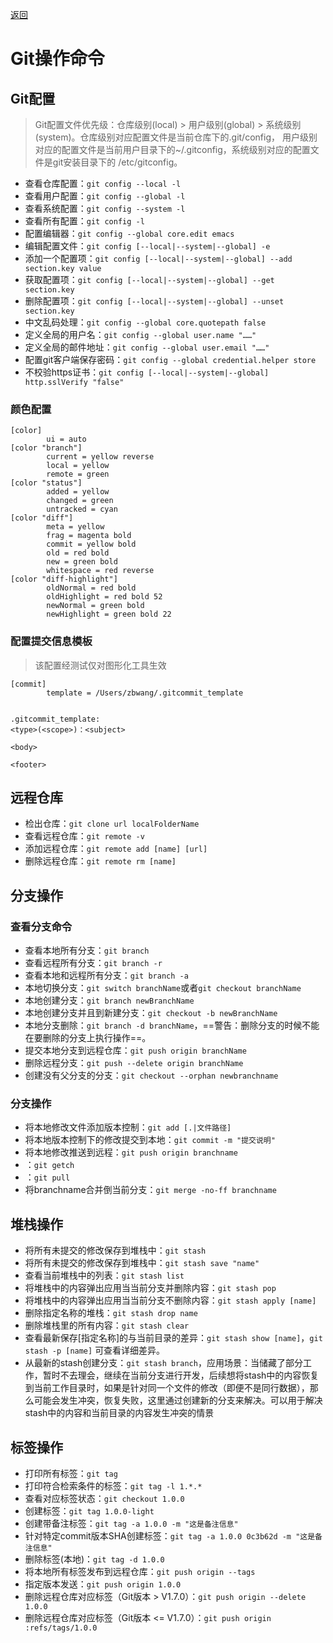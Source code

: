 [返回](index.md)

# Git操作命令

## Git配置
> Git配置文件优先级：仓库级别(local) > 用户级别(global) > 系统级别(system)。仓库级别对应配置文件是当前仓库下的.git/config， 用户级别对应的配置文件是当前用户目录下的~/.gitconfig，系统级别对应的配置文件是git安装目录下的 /etc/gitconfig。

 - 查看仓库配置：`git config --local -l `
 - 查看用户配置：`git config --global -l `
 - 查看系统配置：`git config --system -l `
 - 查看所有配置：`git config -l `
 - 配置编辑器：`git config --global core.edit emacs`
 - 编辑配置文件：`git config [--local|--system|--global] -e`
 - 添加一个配置项：`git config [--local|--system|--global] --add section.key value`
 - 获取配置项：`git config [--local|--system|--global] --get section.key`
 - 删除配置项：`git config [--local|--system|--global] --unset section.key`
 - 中文乱码处理：`git config --global core.quotepath false`
 - 定义全局的用户名：`git config --global user.name "……"`
 - 定义全局的邮件地址：`git config --global user.email "……"`
 - 配置git客户端保存密码：`git config --global credential.helper store`
 - 不校验https证书：`git config [--local|--system|--global] http.sslVerify "false"`

### 颜色配置
```
[color]
        ui = auto
[color "branch"]
        current = yellow reverse
        local = yellow
        remote = green
[color "status"]
        added = yellow
        changed = green
        untracked = cyan
[color "diff"]
        meta = yellow
        frag = magenta bold
        commit = yellow bold
        old = red bold
        new = green bold
        whitespace = red reverse
[color "diff-highlight"]
        oldNormal = red bold
        oldHighlight = red bold 52
        newNormal = green bold
        newHighlight = green bold 22
```

### 配置提交信息模板

> 该配置经测试仅对图形化工具生效

```
[commit]
        template = /Users/zbwang/.gitcommit_template


.gitcommit_template:
<type>(<scope>)：<subject>

<body>

<footer>
```


## 远程仓库
- 检出仓库：`git clone url localFolderName`
- 查看远程仓库：`git remote -v`
- 添加远程仓库：`git remote add [name] [url]`
- 删除远程仓库：`git remote rm [name]`

## 分支操作
### 查看分支命令
- 查看本地所有分支：`git branch`
- 查看远程所有分支：`git branch -r`
- 查看本地和远程所有分支：`git branch -a`
- 本地切换分支：`git switch branchName`或者`git checkout branchName`
- 本地创建分支：`git branch newBranchName`
- 本地创建分支并且到新建分支：`git checkout -b newBranchName`
- 本地分支删除：`git branch -d branchName`，==警告：删除分支的时候不能在要删除的分支上执行操作==。
- 提交本地分支到远程仓库：`git push origin branchName`
- 删除远程分支：`git push --delete origin branchName`
- 创建没有父分支的分支：`git checkout --orphan newbranchname`

### 分支操作
 - 将本地修改文件添加版本控制：`git add [.|文件路径]`
 - 将本地版本控制下的修改提交到本地：`git commit -m "提交说明"`
 - 将本地修改推送到远程：`git push origin branchname`
 - ：`git getch`
 - ：`git pull`
 - 将branchname合并倒当前分支：`git merge -no-ff branchname`

## 堆栈操作
 - 将所有未提交的修改保存到堆栈中：`git stash`
 - 将所有未提交的修改保存到堆栈中：`git stash save "name"`
 - 查看当前堆栈中的列表：`git stash list`
 - 将堆栈中的内容弹出应用当当前分支并删除内容：`git stash pop`
 - 将堆栈中的内容弹出应用当当前分支不删除内容：`git stash apply [name]`
 - 删除指定名称的堆栈：`git stash drop name`
 - 删除堆栈里的所有内容：`git stash clear`
 - 查看最新保存[指定名称]的与当前目录的差异：`git stash show [name]`，`git stash -p [name]` 可查看详细差异。
 - 从最新的stash创建分支：`git stash branch`，应用场景：当储藏了部分工作，暂时不去理会，继续在当前分支进行开发，后续想将stash中的内容恢复到当前工作目录时，如果是针对同一个文件的修改（即便不是同行数据），那么可能会发生冲突，恢复失败，这里通过创建新的分支来解决。可以用于解决stash中的内容和当前目录的内容发生冲突的情景

## 标签操作
 - 打印所有标签：`git tag`
 - 打印符合检索条件的标签：`git tag -l 1.*.*`
 - 查看对应标签状态：`git checkout 1.0.0`
 - 创建标签：`git tag 1.0.0-light`
 - 创建带备注标签：`git tag -a 1.0.0 -m "这是备注信息"`
 - 针对特定commit版本SHA创建标签：`git tag -a 1.0.0 0c3b62d -m "这是备注信息"`
 - 删除标签(本地)：`git tag -d 1.0.0`
 - 将本地所有标签发布到远程仓库：`git push origin --tags`
 - 指定版本发送：`git push origin 1.0.0`
 - 删除远程仓库对应标签（Git版本 > V1.7.0）：`git push origin --delete 1.0.0`
 - 删除远程仓库对应标签（Git版本 <= V1.7.0）：`git push origin :refs/tags/1.0.0`